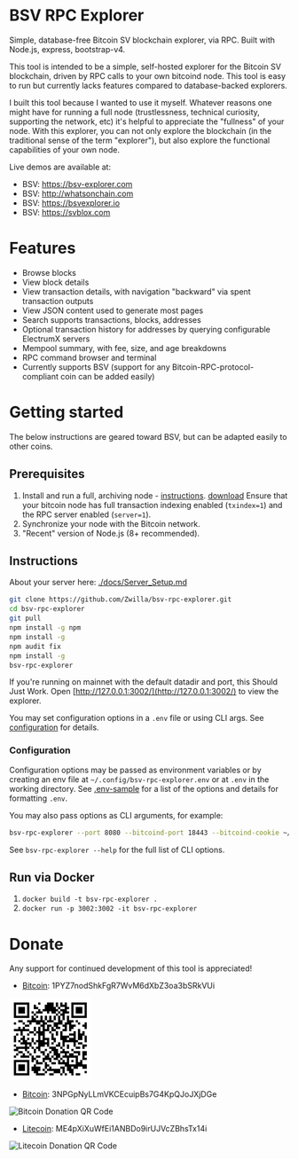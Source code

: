 # BSV RPC Explorer

Simple, database-free Bitcoin SV blockchain explorer, via RPC. Built with Node.js, express, bootstrap-v4.

This tool is intended to be a simple, self-hosted explorer for the Bitcoin SV blockchain, driven by RPC calls to your own bitcoind node. This tool is easy to run but currently lacks features compared to database-backed explorers.

I built this tool because I wanted to use it myself. Whatever reasons one might have for running a full node (trustlessness, technical curiosity, supporting the network, etc) it's helpful to appreciate the "fullness" of your node. With this explorer, you can not only explore the blockchain (in the traditional sense of the term "explorer"), but also explore the functional capabilities of your own node.

Live demos are available at:

* BSV: https://bsv-explorer.com
* BSV: http://whatsonchain.com
* BSV: https://bsvexplorer.io
* BSV: https://svblox.com

# Features

* Browse blocks
* View block details
* View transaction details, with navigation "backward" via spent transaction outputs
* View JSON content used to generate most pages
* Search supports transactions, blocks, addresses
* Optional transaction history for addresses by querying configurable ElectrumX servers
* Mempool summary, with fee, size, and age breakdowns
* RPC command browser and terminal
* Currently supports BSV (support for any Bitcoin-RPC-protocol-compliant coin can be added easily)

# Getting started

The below instructions are geared toward BSV, but can be adapted easily to other coins.

## Prerequisites

1. Install and run a full, archiving node - [instructions](https://github.com/bitcoin-sv/bitcoin-sv/blob/master/doc/README.md). [download](https://download.bitcoinsv.io/bitcoinsv/) Ensure that your bitcoin node has full transaction indexing enabled (`txindex=1`) and the RPC server enabled (`server=1`).
2. Synchronize your node with the Bitcoin network.
3. "Recent" version of Node.js (8+ recommended).

## Instructions

About your server here: [./docs/Server_Setup.md](./docs/Server_Setup.md)

```bash
git clone https://github.com/Zwilla/bsv-rpc-explorer.git
cd bsv-rpc-explorer
git pull
npm install -g npm
npm install -g
npm audit fix
npm install -g
bsv-rpc-explorer
```

If you're running on mainnet with the default datadir and port, this Should Just Work.
Open [http://127.0.0.1:3002/](http://127.0.0.1:3002/) to view the explorer.

You may set configuration options in a `.env` file or using CLI args.
See [configuration](#configuration) for details.

### Configuration

Configuration options may be passed as environment variables
or by creating an env file at `~/.config/bsv-rpc-explorer.env`
or at `.env` in the working directory.
See [.env-sample](.env-sample) for a list of the options and details for formatting `.env`.

You may also pass options as CLI arguments, for example:

```bash
bsv-rpc-explorer --port 8080 --bitcoind-port 18443 --bitcoind-cookie ~/.bitcoin/regtest/.cookie
```

See `bsv-rpc-explorer --help` for the full list of CLI options.

## Run via Docker

1. `docker build -t bsv-rpc-explorer .`
2. `docker run -p 3002:3002 -it bsv-rpc-explorer`

# Donate

Any support for continued development of this tool is appreciated!

* [Bitcoin](bitcoin:1PYZ7nodShkFgR7WvM6dXbZ3oa3bSRkVUi): 1PYZ7nodShkFgR7WvM6dXbZ3oa3bSRkVUi

![Bitcoin SV Donation QR Code](/public/img/qr-bsv.png)

* [Bitcoin](bitcoin:3NPGpNyLLmVKCEcuipBs7G4KpQJoJXjDGe): 3NPGpNyLLmVKCEcuipBs7G4KpQJoJXjDGe

![Bitcoin Donation QR Code](/public/img/qr-btc.png)

* [Litecoin](litecoin:ME4pXiXuWfEi1ANBDo9irUJVcZBhsTx14i): ME4pXiXuWfEi1ANBDo9irUJVcZBhsTx14i

![Litecoin Donation QR Code](/public/img/qr-ltc.png)

